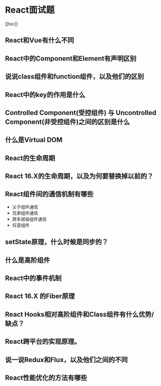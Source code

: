 # React面试题

[[toc]]

## React和Vue有什么不同
## React中的Component和Element有声明区别
## 说说class组件和function组件，以及他们的区别
## React中的key的作用是什么
## Controlled Component(受控组件) 与 Uncontrolled Component(非受控组件)之间的区别是什么
## 什么是Virtual DOM
## React的生命周期
## React 16.X的生命周期，以及为何要替换掉以前的？
## React组件间的通信机制有哪些
- 父子组件通信
- 兄弟组件通信
- 跨多层级组件通信
- 任意组件
## setState原理，什么时候是同步的？
## 什么是高阶组件
## React中的事件机制
## React 16.X 的Fiber原理
## React Hooks相对高阶组件和Class组件有什么优势/缺点？
## React跨平台的实现原理。
## 说一说Redux和Flux，以及他们之间的不同
## React性能优化的方法有哪些

